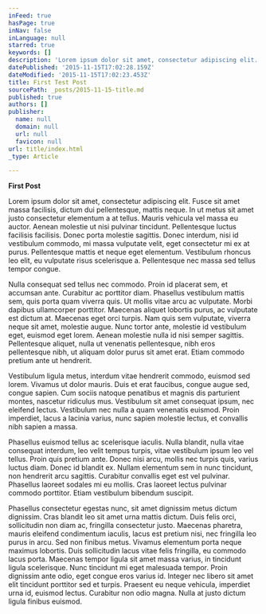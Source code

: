 ```yaml
---
inFeed: true
hasPage: true
inNav: false
inLanguage: null
starred: true
keywords: []
description: 'Lorem ipsum dolor sit amet, consectetur adipiscing elit. In enim nulla, tincidunt non nibh nec, consectetur dapibus urna.'
datePublished: '2015-11-15T17:02:28.159Z'
dateModified: '2015-11-15T17:02:23.453Z'
title: First Test Post
sourcePath: _posts/2015-11-15-title.md
published: true
authors: []
publisher:
  name: null
  domain: null
  url: null
  favicon: null
url: title/index.html
_type: Article

---
```

**First Post**

Lorem ipsum dolor sit amet, consectetur adipiscing elit. Fusce sit amet massa facilisis, dictum dui pellentesque, mattis neque. In ut metus sit amet justo consectetur elementum a at tellus. Mauris vehicula vel massa eu auctor. Aenean molestie ut nisi pulvinar tincidunt. Pellentesque luctus facilisis facilisis. Donec porta molestie sagittis. Donec interdum, nisi id vestibulum commodo, mi massa vulputate velit, eget consectetur mi ex at purus. Pellentesque mattis et neque eget elementum. Vestibulum rhoncus leo elit, eu vulputate risus scelerisque a. Pellentesque nec massa sed tellus tempor congue.

Nulla consequat sed tellus nec commodo. Proin id placerat sem, et accumsan ante. Curabitur ac porttitor diam. Phasellus vestibulum mattis sem, quis porta quam viverra quis. Ut mollis vitae arcu ac vulputate. Morbi dapibus ullamcorper porttitor. Maecenas aliquet lobortis purus, ac vulputate est dictum at. Maecenas eget orci turpis. Nam quis sem vulputate, viverra neque sit amet, molestie augue. Nunc tortor ante, molestie id vestibulum eget, euismod eget lorem. Aenean molestie nulla id nisi semper sagittis. Pellentesque aliquet, nulla ut venenatis pellentesque, nibh eros pellentesque nibh, ut aliquam dolor purus sit amet erat. Etiam commodo pretium ante ut hendrerit.

Vestibulum ligula metus, interdum vitae hendrerit commodo, euismod sed lorem. Vivamus ut dolor mauris. Duis et erat faucibus, congue augue sed, congue sapien. Cum sociis natoque penatibus et magnis dis parturient montes, nascetur ridiculus mus. Vestibulum sit amet consequat ipsum, nec eleifend lectus. Vestibulum nec nulla a quam venenatis euismod. Proin imperdiet, lacus a lacinia varius, nunc sapien molestie lectus, et convallis nibh sapien a massa.

Phasellus euismod tellus ac scelerisque iaculis. Nulla blandit, nulla vitae consequat interdum, leo velit tempus turpis, vitae vestibulum ipsum leo vel tellus. Proin quis pretium ante. Donec nisi arcu, mollis nec turpis quis, varius luctus diam. Donec id blandit ex. Nullam elementum sem in nunc tincidunt, non hendrerit arcu sagittis. Curabitur convallis eget est vel pulvinar. Phasellus laoreet sodales mi eu mollis. Cras laoreet lectus pulvinar commodo porttitor. Etiam vestibulum bibendum suscipit.

Phasellus consectetur egestas nunc, sit amet dignissim metus dictum dignissim. Cras blandit leo sit amet urna mattis dictum. Duis felis orci, sollicitudin non diam ac, fringilla consectetur justo. Maecenas pharetra, mauris eleifend condimentum iaculis, lacus est pretium nisi, nec fringilla leo purus in arcu. Sed non finibus metus. Vivamus elementum porta neque maximus lobortis. Duis sollicitudin lacus vitae felis fringilla, eu commodo lacus porta. Maecenas tempor ligula sit amet massa varius, in tincidunt ligula scelerisque. Nunc tincidunt mi eget malesuada tempor. Proin dignissim ante odio, eget congue eros varius id. Integer nec libero sit amet elit tincidunt porttitor sed et turpis. Praesent eu neque vehicula, imperdiet urna id, euismod lectus. Curabitur non odio magna. Nulla at justo dictum ligula finibus euismod.